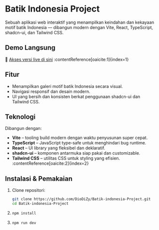 #  Batik Indonesia Project

Sebuah aplikasi web interaktif yang menampilkan keindahan dan kekayaan motif batik Indonesia — dibangun modern dengan Vite, React, TypeScript, shadcn-ui, dan Tailwind CSS.

##  Demo Langsung
🚀 [Akses versi live di sini](https://batik-indonesia-project.vercel.app) :contentReference[oaicite:1]{index=1}

##  Fitur
- Menampilkan galeri motif batik Indonesia secara visual.
- Navigasi responsif dan desain modern.
- UI yang bersih dan konsisten berkat penggunaan shadcn-ui dan Tailwind CSS.

##  Teknologi
Dibangun dengan:
- **Vite** – tooling build modern dengan waktu penyusunan super cepat.  
- **TypeScript** – JavaScript type-safe untuk menghindari bug runtime.  
- **React** – UI library yang fleksibel dan deklaratif.  
- **shadcn-ui** – komponen antarmuka siap pakai dan customizable.  
- **Tailwind CSS** – utilitas CSS untuk styling yang efisien. :contentReference[oaicite:2]{index=2}

##  Instalasi & Pemakaian
1. Clone repositori:
   ```bash
   git clone https://github.com/DioDiZy/Batik-indonesia-Project.git
   cd Batik-indonesia-Project
2. ```bash
   npm install
3.  ```bash
    npm run dev

